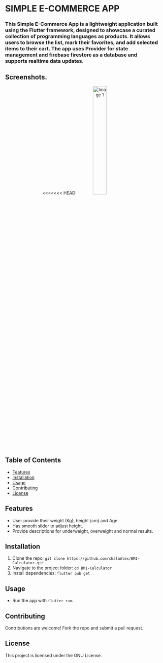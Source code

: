 # SIMPLE E-COMMERCE APP

### This Simple E-Commerce App is a lightweight application built using the Flutter framework, designed to showcase a curated collection of programming languages as products. It allows users to browse the list, mark their favorites, and add selected items to their cart. The app uses Provider for state management and firebase firestore as a database and supports realtime data updates.
## Screenshots.
<p align="center">
<<<<<<< HEAD
  <img src="assets/images/shots/shots1.png" alt="Image 1" width="30%" />
</p>

## Table of Contents
- [Features](#features)
- [Installation](#installation)
- [Usage](#usage)
- [Contributing](#contributing)
- [License](#license)

## Features
- User provide their weight (Kg), height (cm) and Age.
- Has smooth slider to adjust height.
- Provide descriptions for underweight, overweight and normal results.

## Installation
1. Clone the repo: `git clone https://github.com/chalaAlex/BMI-Calculator.git`
2. Navigate to the project folder: `cd BMI-Calculator`
3. Install dependencies: `flutter pub get`

## Usage
- Run the app with `flutter run`.

## Contributing
Contributions are welcome! Fork the repo and submit a pull request.

## License
This project is licensed under the GNU License.
